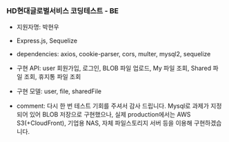 ### HD현대글로벌서비스 코딩테스트 - BE

- 지원자명: 박현우
- Express.js, Sequelize
- dependencies: axios, cookie-parser, cors, multer, mysql2, sequelize
- 구현 API: user 회원가입, 로그인, BLOB 파일 업로드, My 파일 조회, Shared 파일 조회, 휴지통 파일 조회
- 구현 모델: user, file, sharedFile

- comment: 다시 한 번 테스트 기회를 주셔서 감사 드립니다. Mysql로 과제가 지정되어 있어 BLOB 저장으로 구현했으나, 실제 production에서는 AWS S3(+CloudFront), 기업용 NAS, 자체 파일스토리지 서버 등을 이용해 구현하겠습니다.

